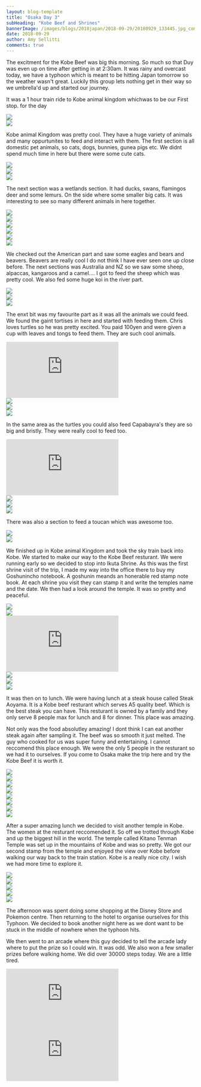 ```yaml
---
layout: blog-template
title: "Osaka Day 3"
subHeading: "Kobe Beef and Shrines"
bannerImage: /images/blogs/2018japan/2018-09-29/20180929_133445.jpg_compressed.JPEG
date: 2018-09-29
author: Amy Sellitti
comments: true
---
```


The excitment for the Kobe Beef was big this morning. So much so that Duy was even up on time after getting in at 2:30am. It was rainy and overcast today, we have a typhoon which is meant to be hitting Japan tomorrow so the weather wasn't great. Luckily this group lets nothing get in their way so we umbrella'd up and started our journey.

It was a 1 hour train ride to Kobe animal kingdom whichwas to be our First stop. for the day

<div class="center-image"><img src="/images/blogs/2018japan/2018-09-29/IMG_20180929_102048.jpg_compressed.JPEG" /></div>
<div class="center-image"><img src="/images/blogs/2018japan/2018-09-29/IMG_20180929_102103.jpg_compressed.JPEG" /></div>

Kobe animal Kingdom was pretty cool. They have a huge variety of animals and many oppurtunites to feed and interact with them. The first section is all domestic pet animals, so cats, dogs, bunnies, gunea pigs etc. We didnt spend much time in here but there were some cute cats.

<div class="center-image"><img src="/images/blogs/2018japan/2018-09-29/IMG_20180929_103823.jpg_compressed.JPEG" /></div>
<div class="center-image"><img src="/images/blogs/2018japan/2018-09-29/IMG_20180929_104556.jpg_compressed.JPEG" /></div>
<div class="center-image"><img src="/images/blogs/2018japan/2018-09-29/DSC_1309_1.jpg_compressed.JPEG" /></div>

The next section was a wetlands section. It had ducks, swans, flamingos deer and some lemurs. On the side where some smaller big cats. It was interesting to see so many different animals in here together.

<div class="center-image"><img src="/images/blogs/2018japan/2018-09-29/IMG_20180929_105110.jpg_compressed.JPEG" /></div>
<div class="center-image"><img src="/images/blogs/2018japan/2018-09-29/20180929_105122.jpg_compressed.JPEG" /></div>
<div class="center-image"><img src="/images/blogs/2018japan/2018-09-29/IMG_9253.jpg_compressed.JPEG" /></div>
<div class="center-image"><img src="/images/blogs/2018japan/2018-09-29/IMG_9258.jpg_compressed.JPEG" /></div>
<div class="center-image"><img src="/images/blogs/2018japan/2018-09-29/IMG_9263.jpg_compressed.JPEG" /></div>
<div class="center-image"><img src="/images/blogs/2018japan/2018-09-29/IMG_9268.jpg_compressed.JPEG" /></div>

We checked out the American part and saw some eagles and bears and beavers. Beavers are really cool I do not think I have ever seen one up close before. The next sections was Australia and NZ so we saw some sheep, alpaccas, kangaroos and a camel.... I got to feed the sheep which was pretty cool. We also fed some huge koi in the river part.

<div class="center-image"><img src="/images/blogs/2018japan/2018-09-29/IMG_9276.jpg_compressed.JPEG" /></div>
<div class="center-image"><img src="/images/blogs/2018japan/2018-09-29/IMG_9284.jpg_compressed.JPEG" /></div>
<div class="center-image"><img src="/images/blogs/2018japan/2018-09-29/IMG_9293.jpg_compressed.JPEG" /></div>

The enxt bit was my favourite part as it was all the animals we could feed. We found the gaint tortises in here and started with feeding them. Chris loves turtles so he was pretty excited. You paid 100yen and were given a cup with leaves and tongs to feed them. They are such cool animals.

<div class="center-video"><iframe src="https://www.youtube.com/embed/2RophJGzAAc" frameborder="0" allow="autoplay; encrypted-media" allowfullscreen></iframe></div>
<div class="center-image"><img src="/images/blogs/2018japan/2018-09-29/IMG_20180929_113746.jpg_compressed.JPEG" /></div>
<div class="center-image"><img src="/images/blogs/2018japan/2018-09-29/20180929_114217.jpg_compressed.JPEG" /></div>
<div class="center-image"><img src="/images/blogs/2018japan/2018-09-29/IMG_9303.jpg_compressed.JPEG" /></div>

In the same area as the turtles you could also feed Capabayra's they are so big and bristly. They were really cool to feed too.

<div class="center-video"><iframe src="https://www.youtube.com/embed/B6eDXjHZwaU" frameborder="0" allow="autoplay; encrypted-media" allowfullscreen></iframe></div>
<div class="center-image"><img src="/images/blogs/2018japan/2018-09-29/IMG_9316.jpg_compressed.JPEG" /></div>
<div class="center-image"><img src="/images/blogs/2018japan/2018-09-29/IMG_9320.jpg_compressed.JPEG" /></div>
<div class="center-image"><img src="/images/blogs/2018japan/2018-09-29/IMG_9324.jpg_compressed.JPEG" /></div>

There was also a section to feed a toucan which was awesome too.

<div class="center-image"><img src="/images/blogs/2018japan/2018-09-29/IMG_9326.jpg_compressed.JPEG" /></div>
<div class="center-image"><img src="/images/blogs/2018japan/2018-09-29/IMG_9338.jpg_compressed.JPEG" /></div>

We finished up in Kobe animal Kingdom and took the sky train back into Kobe. We started to make our way to the Kobe Beef resturant. We were running early so we decided to stop into Ikuta Shrine. As this was the first shrine visit of the trip, I made my way into the office there to buy my Goshunincho notebook. A goshunin meands an honerable red stamp note book. At each shrine you visit they can stamp it and write the temples name and the date. We then had a look around the temple. It was so pretty and peaceful.

<div class="center-image"><img src="/images/blogs/2018japan/2018-09-29/20180929_235231.jpg_compressed.JPEG" /></div>
<div class="center-image"><img src="/images/blogs/2018japan/2018-09-29/20180929_235323.jpg_compressed.JPEG" /></div>
<div class="center-video"><iframe src="https://www.youtube.com/embed/btrmbpN0WOo" frameborder="0" allow="autoplay; encrypted-media" allowfullscreen></iframe></div>
<div class="center-image"><img src="/images/blogs/2018japan/2018-09-29/DSC_1438.jpg_compressed.JPEG" /></div>
<div class="center-image"><img src="/images/blogs/2018japan/2018-09-29/IMG_9360.jpg_compressed.JPEG" /></div>
<div class="center-image"><img src="/images/blogs/2018japan/2018-09-29/IMG_9367.jpg_compressed.JPEG" /></div>

It was then on to lunch. We were having lunch at a steak house called Steak Aoyama. It is a Kobe beef resturant which serves A5 quality beef. Which is the best steak you can have. This resturant is owned by a family and they only serve 8 people max for lunch and 8 for dinner. This place was amazing.

Not only was the food absolutley amazing! I dont think I can eat another steak again after sampling it. The beef was so smooth it just melted. The guy who cooked for us was super funny and entertaining. I cannot reccomend this place enough. We were the only 5 people in the resturant so we had it to ourselves. If you come to Osaka make the trip here and try the Kobe Beef it is worth it.

<div class="center-image"><img src="/images/blogs/2018japan/2018-09-29/20180929_132409.jpg_compressed.JPEG" /></div>
<div class="center-image"><img src="/images/blogs/2018japan/2018-09-29/20180929_132822.jpg_compressed.JPEG" /></div>
<div class="center-image"><img src="/images/blogs/2018japan/2018-09-29/20180929_132929.jpg_compressed.JPEG" /></div>
<div class="center-image"><img src="/images/blogs/2018japan/2018-09-29/20180929_133445.jpg_compressed.JPEG" /></div>
<div class="center-image"><img src="/images/blogs/2018japan/2018-09-29/20180929_134015.jpg_compressed.JPEG" /></div>
<div class="center-image"><img src="/images/blogs/2018japan/2018-09-29/IMG_20180929_135742.jpg_compressed.JPEG" /></div>
<div class="center-image"><img src="/images/blogs/2018japan/2018-09-29/IMG_20180929_135938.jpg_compressed.JPEG" /></div>
<div class="center-image"><img src="/images/blogs/2018japan/2018-09-29/IMG_9358.jpg_compressed.JPEG" /></div>

After a super amazing lunch we decided to visit another temple in Kobe. The women at the resturant reccomended it. So off we trotted through Kobe and up the biggest hill in the world. The temple called Kitano Tenman Temple was set up in the mountains of Kobe and was so pretty. We got our second stamp from the temple and enjoyed the view over Kobe before walking our way back to the train station. Kobe is a really nice city. I wish we had more time to explore it.

<div class="center-image"><img src="/images/blogs/2018japan/2018-09-29/IMG_9369.jpg_compressed.JPEG" /></div>
<div class="center-image"><img src="/images/blogs/2018japan/2018-09-29/DSC_1445.jpg_compressed.JPEG" /></div>
<div class="center-image"><img src="/images/blogs/2018japan/2018-09-29/IMG_9379.jpg_compressed.JPEG" /></div>
<div class="center-image"><img src="/images/blogs/2018japan/2018-09-29/IMG_9382.jpg_compressed.JPEG" /></div>
<div class="center-image"><img src="/images/blogs/2018japan/2018-09-29/IMG_9386.jpg_compressed.JPEG" /></div>

The afternoon was spent doing some shopping at the Disney Store and Pokemon centre. Then returning to the hotel to organise ourselves for this Typhoon. We decided to book another night here as we dont want to be stuck in the middle of nowhere when the typhoon hits.

We then went to an arcade where this guy decided to tell the arcade lady where to put the prize so I could win. It was odd. We also won a few smaller prizes before walking home. We did over 30000 steps today. We are a little tired.

<div class="center-video"><iframe src="https://www.youtube.com/embed/w7Z_lWJi8aI" frameborder="0" allow="autoplay; encrypted-media" allowfullscreen></iframe></div>
<div class="center-video"><iframe src="https://www.youtube.com/embed/RpOq0N8IEM4" frameborder="0" allow="autoplay; encrypted-media" allowfullscreen></iframe></div>
